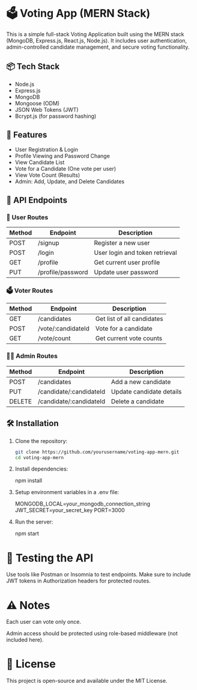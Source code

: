 # 🗳️ Voting App (MERN Stack)

This is a simple full-stack Voting Application built using the MERN stack (MongoDB, Express.js, React.js, Node.js). It includes user authentication, admin-controlled candidate management, and secure voting functionality.

## 📦 Tech Stack

- Node.js
- Express.js
- MongoDB
- Mongoose (ODM)
- JSON Web Tokens (JWT)
- Bcrypt.js (for password hashing)

## 🚀 Features

- User Registration & Login
- Profile Viewing and Password Change
- View Candidate List
- Vote for a Candidate (One vote per user)
- View Vote Count (Results)
- Admin: Add, Update, and Delete Candidates

## 🧩 API Endpoints

### 🧑 User Routes

| Method | Endpoint          | Description                    |
| ------ | ----------------- | ------------------------------ |
| POST   | /signup           | Register a new user            |
| POST   | /login            | User login and token retrieval |
| GET    | /profile          | Get current user profile       |
| PUT    | /profile/password | Update user password           |

### 🗳️ Voter Routes

| Method | Endpoint           | Description                |
| ------ | ------------------ | -------------------------- |
| GET    | /candidates        | Get list of all candidates |
| POST   | /vote/:candidateId | Vote for a candidate       |
| GET    | /vote/count        | Get current vote counts    |

### 👨‍💼 Admin Routes

| Method | Endpoint                | Description              |
| ------ | ----------------------- | ------------------------ |
| POST   | /candidates             | Add a new candidate      |
| PUT    | /candidate/:candidateId | Update candidate details |
| DELETE | /candidate/:candidateId | Delete a candidate       |

## 🛠️ Installation

1. Clone the repository:

   ```bash
   git clone https://github.com/yourusername/voting-app-mern.git
   cd voting-app-mern

   ```

2. Install dependencies:

   npm install

3. Setup environment variables in a .env file:

   MONGODB_LOCAL=your_mongodb_connection_string
   JWT_SECRET=your_secret_key
   PORT=3000

4. Run the server:

    npm start

# 🧪 Testing the API
Use tools like Postman or Insomnia to test endpoints. Make sure to include JWT tokens in Authorization headers for protected routes.

# ⚠️ Notes
Each user can vote only once.

Admin access should be protected using role-based middleware (not included here).

# 📄 License
This project is open-source and available under the MIT License.

